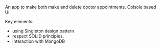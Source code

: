 An app to make both make and delete doctor appointments. Colsole based UI

Key elements:
- using Singleton design pattern
- respect SOLID principles. 
- interaction with MongoDB 
